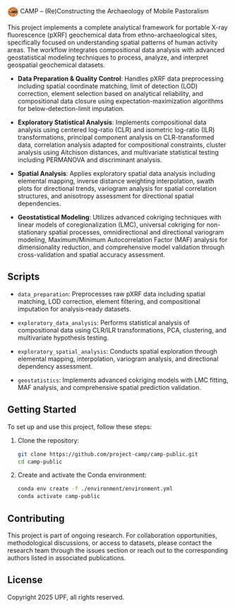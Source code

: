 <img src="assets/camp-logo.png" alt="CAMP Logo" width="25" style="vertical-align: middle;"> CAMP – (Re)Constructing the Archaeology of Mobile Pastoralism

This project implements a complete analytical framework for portable X-ray fluorescence (pXRF) geochemical data from ethno-archaeological sites, specifically focused on understanding spatial patterns of human activity areas. The workflow integrates compositional data analysis with advanced geostatistical modeling techniques to process, analyze, and interpret geospatial geochemical datasets.

- **Data Preparation & Quality Control**: Handles pXRF data preprocessing including spatial coordinate matching, limit of detection (LOD) correction, element selection based on analytical reliability, and compositional data closure using expectation-maximization algorithms for below-detection-limit imputation.

- **Exploratory Statistical Analysis**: Implements compositional data analysis using centered log-ratio (CLR) and isometric log-ratio (ILR) transformations, principal component analysis on CLR-transformed data, correlation analysis adapted for compositional constraints, cluster analysis using Aitchison distances, and multivariate statistical testing including PERMANOVA and discriminant analysis.

- **Spatial Analysis**: Applies exploratory spatial data analysis including elemental mapping, inverse distance weighting interpolation, swath plots for directional trends, variogram analysis for spatial correlation structures, and anisotropy assessment for directional spatial dependencies.

- **Geostatistical Modeling**: Utilizes advanced cokriging techniques with linear models of coregionalization (LMC), universal cokriging for non-stationary spatial processes, omnidirectional and directional variogram modeling, Maximum/Minimum Autocorrelation Factor (MAF) analysis for dimensionality reduction, and comprehensive model validation through cross-validation and spatial accuracy assessment.

## Scripts

- `data_preparation`: Preprocesses raw pXRF data including spatial matching, LOD correction, element filtering, and compositional imputation for analysis‑ready datasets.  

- `exploratory_data_analysis`: Performs statistical analysis of compositional data using CLR/ILR transformations, PCA, clustering, and multivariate hypothesis testing.  

- `exploratory_spatial_analysis`: Conducts spatial exploration through elemental mapping, interpolation, variogram analysis, and directional dependency assessment.  

- `geostatistics`: Implements advanced cokriging models with LMC fitting, MAF analysis, and comprehensive spatial prediction validation.

## Getting Started

To set up and use this project, follow these steps:

1. Clone the repository:

   ```bash
   git clone https://github.com/project-camp/camp-public.git
   cd camp-public
   ```
2. Create and activate the Conda environment:

   ```bash
   conda env create -f ./environment/environment.yml
   conda activate camp-public
   ```

## Contributing

This project is part of ongoing research. For collaboration opportunities, methodological discussions, or access to datasets, please contact the research team through the issues section or reach out to the corresponding authors listed in associated publications.

## License

Copyright 2025 UPF, all rights reserved.
